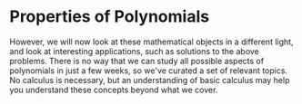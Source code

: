 # Properties of Polynomials

However, we will now look at these mathematical objects in a different light, and look at interesting applications, such as solutions to the above problems. There is no way that we can study all possible aspects of polynomials in just a few weeks, so we've curated a set of relevant topics. No calculus is necessary, but an understanding of basic calculus may help you understand these concepts beyond what we cover.